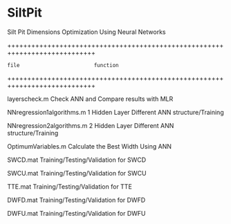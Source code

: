 # SiltPit

Silt Pit Dimensions Optimization Using Neural Networks

++++++++++++++++++++++++++++++++++++++++++++++++++++++++++++++++++++++++++++

    file					    function

++++++++++++++++++++++++++++++++++++++++++++++++++++++++++++++++++++++++++++

layerscheck.m				    Check ANN and Compare results with MLR

NNregression1algorithms.m 		1 Hidden Layer  Different ANN structure/Training

NNregression2algorithms.m 		2 Hidden Layer  Different ANN structure/Training 

OptimumVariables.m 			    Calculate the Best Width Using ANN

SWCD.mat 				        Training/Testing/Validation for SWCD

SWCU.mat 				        Training/Testing/Validation for SWCU

TTE.mat 				        Training/Testing/Validation for TTE

DWFD.mat 				        Training/Testing/Validation for DWFD

DWFU.mat 				        Training/Testing/Validation for DWFU
